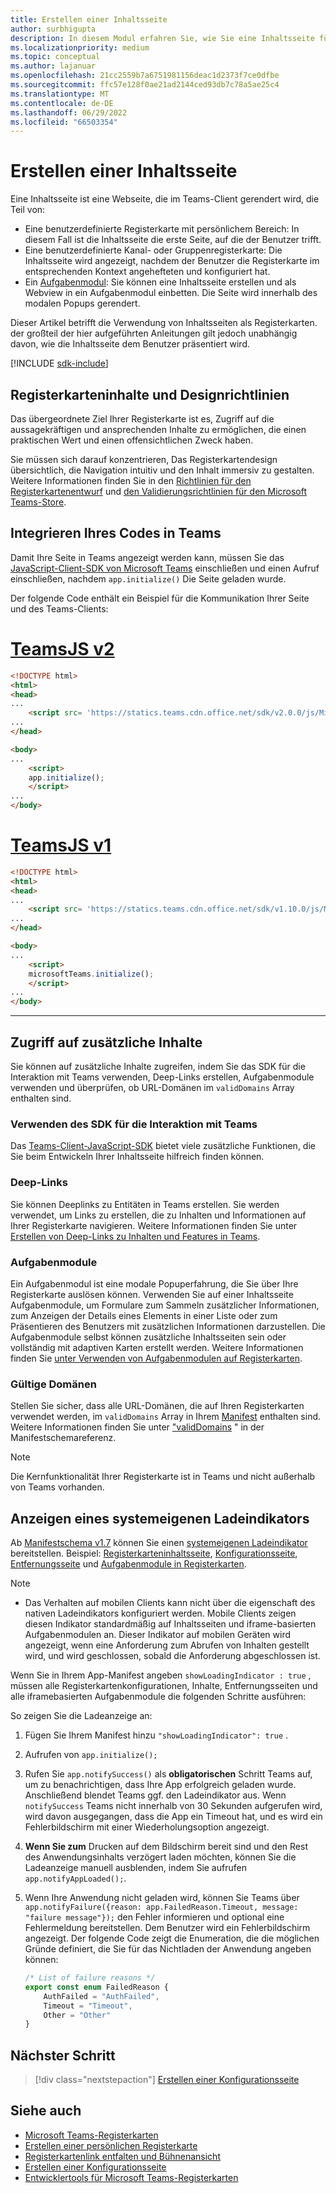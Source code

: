 ```yaml
---
title: Erstellen einer Inhaltsseite
author: surbhigupta
description: In diesem Modul erfahren Sie, wie Sie eine Inhaltsseite für Ihre Registerkarten- und Registerkarteninhalte und Designrichtlinien erstellen.
ms.localizationpriority: medium
ms.topic: conceptual
ms.author: lajanuar
ms.openlocfilehash: 21cc2559b7a6751981156deac1d2373f7ce0dfbe
ms.sourcegitcommit: ffc57e128f0ae21ad2144ced93db7c78a5ae25c4
ms.translationtype: MT
ms.contentlocale: de-DE
ms.lasthandoff: 06/29/2022
ms.locfileid: "66503354"
---
```

# <a name="create-a-content-page"></a>Erstellen einer Inhaltsseite

Eine Inhaltsseite ist eine Webseite, die im Teams-Client gerendert wird, die Teil von:

* Eine benutzerdefinierte Registerkarte mit persönlichem Bereich: In diesem Fall ist die Inhaltsseite die erste Seite, auf die der Benutzer trifft.
* Eine benutzerdefinierte Kanal- oder Gruppenregisterkarte: Die Inhaltsseite wird angezeigt, nachdem der Benutzer die Registerkarte im entsprechenden Kontext angehefteten und konfiguriert hat.
* Ein [Aufgabenmodul](~/task-modules-and-cards/what-are-task-modules.md): Sie können eine Inhaltsseite erstellen und als Webview in ein Aufgabenmodul einbetten. Die Seite wird innerhalb des modalen Popups gerendert.

Dieser Artikel betrifft die Verwendung von Inhaltsseiten als Registerkarten. der großteil der hier aufgeführten Anleitungen gilt jedoch unabhängig davon, wie die Inhaltsseite dem Benutzer präsentiert wird.

[!INCLUDE [sdk-include](~/includes/sdk-include.md)]

## <a name="tab-content-and-design-guidelines"></a>Registerkarteninhalte und Designrichtlinien

Das übergeordnete Ziel Ihrer Registerkarte ist es, Zugriff auf die aussagekräftigen und ansprechenden Inhalte zu ermöglichen, die einen praktischen Wert und einen offensichtlichen Zweck haben. 

Sie müssen sich darauf konzentrieren, Das Registerkartendesign übersichtlich, die Navigation intuitiv und den Inhalt immersiv zu gestalten. Weitere Informationen finden Sie in den [Richtlinien für den Registerkartenentwurf](~/tabs/design/tabs.md) und [den Validierungsrichtlinien für den Microsoft Teams-Store](~/concepts/deploy-and-publish/appsource/prepare/teams-store-validation-guidelines.md).

## <a name="integrate-your-code-with-teams"></a>Integrieren Ihres Codes in Teams

Damit Ihre Seite in Teams angezeigt werden kann, müssen Sie das [JavaScript-Client-SDK von Microsoft Teams](/javascript/api/overview/msteams-client?view=msteams-client-js-latest&preserve-view=true) einschließen und einen Aufruf einschließen, nachdem `app.initialize()` Die Seite geladen wurde.

Der folgende Code enthält ein Beispiel für die Kommunikation Ihrer Seite und des Teams-Clients:

# <a name="teamsjs-v2"></a>[TeamsJS v2](#tab/teamsjs-v2)

```html
<!DOCTYPE html>
<html>
<head>
...
    <script src= 'https://statics.teams.cdn.office.net/sdk/v2.0.0/js/MicrosoftTeams.min.js'></script>
...
</head>

<body>
...
    <script>
    app.initialize();
    </script>
...
</body>
```

# <a name="teamsjs-v1"></a>[TeamsJS v1](#tab/teamsjs-v1)

```html
<!DOCTYPE html>
<html>
<head>
...
    <script src= 'https://statics.teams.cdn.office.net/sdk/v1.10.0/js/MicrosoftTeams.min.js'></script>
...
</head>

<body>
...
    <script>
    microsoftTeams.initialize();
    </script>
...
</body>
```

***

## <a name="access-additional-content"></a>Zugriff auf zusätzliche Inhalte

Sie können auf zusätzliche Inhalte zugreifen, indem Sie das SDK für die Interaktion mit Teams verwenden, Deep-Links erstellen, Aufgabenmodule verwenden und überprüfen, ob URL-Domänen im `validDomains` Array enthalten sind.

### <a name="use-the-sdk-to-interact-with-teams"></a>Verwenden des SDK für die Interaktion mit Teams

Das [Teams-Client-JavaScript-SDK](~/tabs/how-to/using-teams-client-sdk.md) bietet viele zusätzliche Funktionen, die Sie beim Entwickeln Ihrer Inhaltsseite hilfreich finden können.

### <a name="deep-links"></a>Deep-Links

Sie können Deeplinks zu Entitäten in Teams erstellen. Sie werden verwendet, um Links zu erstellen, die zu Inhalten und Informationen auf Ihrer Registerkarte navigieren. Weitere Informationen finden Sie unter [Erstellen von Deep-Links zu Inhalten und Features in Teams](~/concepts/build-and-test/deep-links.md).

### <a name="task-modules"></a>Aufgabenmodule

Ein Aufgabenmodul ist eine modale Popuperfahrung, die Sie über Ihre Registerkarte auslösen können. Verwenden Sie auf einer Inhaltsseite Aufgabenmodule, um Formulare zum Sammeln zusätzlicher Informationen, zum Anzeigen der Details eines Elements in einer Liste oder zum Präsentieren des Benutzers mit zusätzlichen Informationen darzustellen. Die Aufgabenmodule selbst können zusätzliche Inhaltsseiten sein oder vollständig mit adaptiven Karten erstellt werden. Weitere Informationen finden Sie [unter Verwenden von Aufgabenmodulen auf Registerkarten](~/task-modules-and-cards/task-modules/task-modules-tabs.md).

### <a name="valid-domains"></a>Gültige Domänen

Stellen Sie sicher, dass alle URL-Domänen, die auf Ihren Registerkarten verwendet werden, im `validDomains` Array in Ihrem [Manifest](~/concepts/build-and-test/apps-package.md) enthalten sind. Weitere Informationen finden Sie unter ["validDomains](~/resources/schema/manifest-schema.md#validdomains) " in der Manifestschemareferenz.

> [!NOTE]
> Die Kernfunktionalität Ihrer Registerkarte ist in Teams und nicht außerhalb von Teams vorhanden.

## <a name="show-a-native-loading-indicator"></a>Anzeigen eines systemeigenen Ladeindikators

Ab [Manifestschema v1.7](../../../resources/schema/manifest-schema.md) können Sie einen [systemeigenen Ladeindikator](../../../resources/schema/manifest-schema.md#showloadingindicator) bereitstellen. Beispiel: [Registerkarteninhaltsseite](#integrate-your-code-with-teams), [Konfigurationsseite](configuration-page.md), [Entfernungsseite](removal-page.md) und [Aufgabenmodule in Registerkarten](../../../task-modules-and-cards/task-modules/task-modules-tabs.md).

> [!NOTE]
>
> * Das Verhalten auf mobilen Clients kann nicht über die eigenschaft des nativen Ladeindikators konfiguriert werden. Mobile Clients zeigen diesen Indikator standardmäßig auf Inhaltsseiten und iframe-basierten Aufgabenmodulen an. Dieser Indikator auf mobilen Geräten wird angezeigt, wenn eine Anforderung zum Abrufen von Inhalten gestellt wird, und wird geschlossen, sobald die Anforderung abgeschlossen ist.

Wenn Sie in Ihrem App-Manifest angeben `showLoadingIndicator : true`  , müssen alle Registerkartenkonfigurationen, Inhalte, Entfernungsseiten und alle iframebasierten Aufgabenmodule die folgenden Schritte ausführen:

So zeigen Sie die Ladeanzeige an:

1. Fügen Sie Ihrem Manifest hinzu `"showLoadingIndicator": true` .
1. Aufrufen von `app.initialize();`
1. Rufen Sie `app.notifySuccess()` als **obligatorischen** Schritt Teams auf, um zu benachrichtigen, dass Ihre App erfolgreich geladen wurde. Anschließend blendet Teams ggf. den Ladeindikator aus. Wenn `notifySuccess`  Teams nicht innerhalb von 30 Sekunden aufgerufen wird, wird davon ausgegangen, dass die App ein Timeout hat, und es wird ein Fehlerbildschirm mit einer Wiederholungsoption angezeigt.
1. **Wenn Sie zum** Drucken auf dem Bildschirm bereit sind und den Rest des Anwendungsinhalts verzögert laden möchten, können Sie die Ladeanzeige manuell ausblenden, indem Sie aufrufen `app.notifyAppLoaded();`.
1. Wenn Ihre Anwendung nicht geladen wird, können Sie Teams über `app.notifyFailure({reason: app.FailedReason.Timeout, message: "failure message"});` den Fehler informieren und optional eine Fehlermeldung bereitstellen. Dem Benutzer wird ein Fehlerbildschirm angezeigt. Der folgende Code zeigt die Enumeration, die die möglichen Gründe definiert, die Sie für das Nichtladen der Anwendung angeben können:

    ```typescript
    /* List of failure reasons */
    export const enum FailedReason {
        AuthFailed = "AuthFailed",
        Timeout = "Timeout",
        Other = "Other"
    }
    ```

## <a name="next-step"></a>Nächster Schritt

> [!div class="nextstepaction"]
> [Erstellen einer Konfigurationsseite](~/tabs/how-to/create-tab-pages/configuration-page.md)

## <a name="see-also"></a>Siehe auch

* [Microsoft Teams-Registerkarten](~/tabs/what-are-tabs.md)
* [Erstellen einer persönlichen Registerkarte](~/tabs/how-to/create-personal-tab.md)
* [Registerkartenlink entfalten und Bühnenansicht](~/tabs/tabs-link-unfurling.md)
* [Erstellen einer Konfigurationsseite](~/tabs/how-to/create-tab-pages/configuration-page.md)
* [Entwicklertools für Microsoft Teams-Registerkarten](~/tabs/how-to/developer-tools.md)
